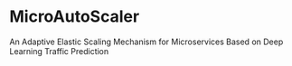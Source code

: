 # MicroAutoScaler
An Adaptive Elastic Scaling Mechanism for Microservices Based on Deep Learning Traffic Prediction

